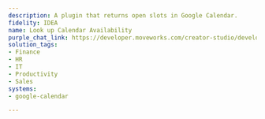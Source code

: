```yaml
---
description: A plugin that returns open slots in Google Calendar.
fidelity: IDEA
name: Look up Calendar Availability
purple_chat_link: https://developer.moveworks.com/creator-studio/developer-tools/purple-chat?purple_chat_v1=%7B%22settings%22%3A%7B%22colorStyle%22%3A%22LIGHT%22%2C%22startTime%22%3A%2211%3A43+AM%22%2C%22defaultPerson%22%3A%22GWEN%22%2C%22editable%22%3Atrue%7D%2C%22messages%22%3A%5B%7B%22from%22%3A%22USER%22%2C%22text%22%3A%22Can+you+find+mutual+availability+with+Ajay+for+a+meeting%3F%22%7D%2C%7B%22from%22%3A%22ANNOTATION%22%2C%22text%22%3A%22%3Cp%3E%E2%9C%85+Working+on+%3Cb%3EMutual+Availability+%3C%2Fb%3E%3Cbr%3E%E2%8F%B3+Calling+Plugin+%3Cb%3ELookup+Calendar+Availability%3C%2Fb%3E%3C%2Fp%3E%22%7D%2C%7B%22from%22%3A%22BOT%22%2C%22text%22%3A%22I%27ve+found+a+couple+of+time+slots+for+you+and+Ajay%3A%3Cbr%3E%3Cb%3EOption+1%3A%3C%2Fb%3E+May+10%2C+10%3A00+AM+-+11%3A00+AM%3Cbr%3E%3Cb%3EOption+2%3A%3C%2Fb%3E+May+12%2C+2%3A00+PM+-+3%3A00+PM%3Cbr%3EWould+you+like+to+book+one+of+these+meeting+times%3F%22%7D%2C%7B%22from%22%3A%22BOT%22%2C%22text%22%3A%22Please+choose+an+option%3A%22%2C%22cards%22%3A%5B%7B%22title%22%3A%22Book+Meeting%22%2C%22buttons%22%3A%5B%7B%22style%22%3A%22PRIMARY%22%2C%22text%22%3A%22Book+Option+1%22%7D%2C%7B%22text%22%3A%22Book+Option+2%22%7D%2C%7B%22text%22%3A%22View+More+Options%22%7D%5D%7D%5D%7D%5D%7D
solution_tags:
- Finance
- HR
- IT
- Productivity
- Sales
systems:
- google-calendar

---
```

